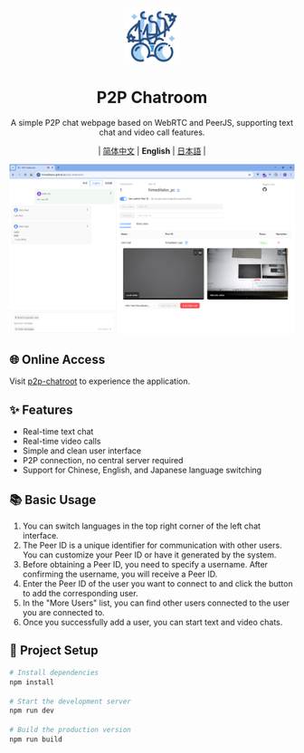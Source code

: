 <div align="center" >
    <img src="./assets/icon.png" width="100px" height="100px"/>
    <h1>P2P Chatroom</h1>
    <p>A simple P2P chat webpage based on WebRTC and PeerJS, supporting text chat and video call features.</p>
    <p>
        | <a href="./README.md">简体中文</a>
        | <b>English</b>
        | <a href="./README_ja.md">日本語</a> |
    </p>
</div>

![](./assets/main_en.png)

## 🌐 Online Access

Visit [p2p-chatroot](https://himeditator.github.io/p2p-chatroom/) to experience the application.

## ✨ Features

- Real-time text chat
- Real-time video calls
- Simple and clean user interface
- P2P connection, no central server required
- Support for Chinese, English, and Japanese language switching

## 📚 Basic Usage

1. You can switch languages in the top right corner of the left chat interface.
2. The Peer ID is a unique identifier for communication with other users. You can customize your Peer ID or have it generated by the system.
3. Before obtaining a Peer ID, you need to specify a username. After confirming the username, you will receive a Peer ID.
4. Enter the Peer ID of the user you want to connect to and click the button to add the corresponding user.
5. In the "More Users" list, you can find other users connected to the user you are connected to.
6. Once you successfully add a user, you can start text and video chats.

## 🚀 Project Setup

```bash
# Install dependencies
npm install

# Start the development server
npm run dev

# Build the production version
npm run build
```